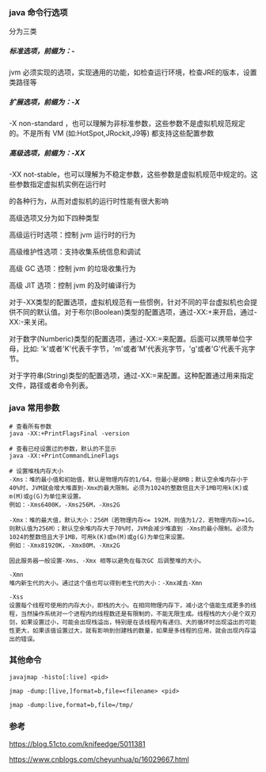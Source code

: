 ### java 命令行选项

分为三类

##### 标准选项，前缀为：-

jvm 必须实现的选项，实现通用的功能，如检查运行环境，检查JRE的版本，设置类路径等

##### 扩展选项，前缀为：-X

-X non-standard ，也可以理解为非标准参数，这些参数不是虚拟机规范规定的。不是所有 VM (如:HotSpot,JRockit,J9等) 都支持这些配置参数 

##### 高级选项，前缀为：-XX

-XX not-stable，也可以理解为不稳定参数，这些参数是虚拟机规范中规定的。这些参数指定虚拟机实例在运行时

的各种行为，从而对虚拟机的运行时性能有很大影响

高级选项又分为如下四种类型

高级运行时选项：控制 jvm 运行时的行为

高级维护性选项：支持收集系统信息和调试

高级 GC 选项：控制 jvm 的垃圾收集行为

高级 JIT 选项：控制 jvm 的及时编译行为



对于-XX类型的配置选项，虚拟机规范有一些惯例，针对不同的平台虚拟机也会提供不同的默认值。对于布尔(Boolean)类型的配置选项，通过-XX:+来开启，通过-XX:-来关闭。

对于数字(Numberic)类型的配置选项，通过-XX:=来配置。后面可以携带单位字母，比如: 'k'或者'K'代表千字节，'m'或者'M'代表兆字节，'g'或者'G'代表千兆字节。

对于字符串(String)类型的配置选项，通过-XX:=来配置。这种配置通过用来指定文件，路径或者命令列表。





### java 常用参数

```
# 查看所有参数
java -XX:+PrintFlagsFinal -version

# 查看已经设置过的参数，默认的不显示
java -XX:+PrintCommandLineFlags

# 设置堆栈内存大小
-Xms：堆的最小值和初始值，默认是物理内存的1/64，但最小是8MB；默认空余堆内存小于40%时，JVM就会增大堆直到-Xmx的最大限制。必须为1024的整数倍且大于1MB可用k(K)或m(M)或g(G)为单位来设置。
例如：-Xms6400K，-Xms256M，-Xms2G

-Xmx：堆的最大值，默认大小：256M（若物理内存<= 192M，则值为1/2，若物理内存>=1G，则默认值为256M）；默认空余堆内存大于70%时，JVM会减少堆直到 -Xms的最小限制。必须为1024的整数倍且大于1MB，可用k(K)或m(M)或g(G)为单位来设置。
例如：-Xmx81920K，-Xmx80M，-Xmx2G

因此服务器一般设置-Xms、-Xmx 相等以避免在每次GC 后调整堆的大小。

-Xmn 
堆内新生代的大小。通过这个值也可以得到老生代的大小：-Xmx减去-Xmn

-Xss 
设置每个线程可使用的内存大小，即栈的大小。在相同物理内存下，减小这个值能生成更多的线程，当然操作系统对一个进程内的线程数还是有限制的，不能无限生成。线程栈的大小是个双刃剑，如果设置过小，可能会出现栈溢出，特别是在该线程内有递归、大的循环时出现溢出的可能性更大，如果该值设置过大，就有影响到创建栈的数量，如果是多线程的应用，就会出现内存溢出的错误。
```



### 其他命令

```
javajmap -histo[:live] <pid>

jmap -dump:[live,]format=b,file=<filename> <pid>

jmap -dump:live,format=b,file=/tmp/
```



### 参考

https://blog.51cto.com/knifeedge/5011381

https://www.cnblogs.com/cheyunhua/p/16029667.html

